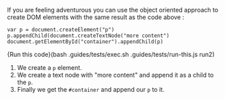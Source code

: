 If you are feeling adventurous you can use the object oriented approach to create DOM elements with the same result as the code above :

```
var p = document.createElement("p")
p.appendChild(document.createTextNode("more content")
document.getElementById("container").appendChild(p)
```
{Run this code}(bash .guides/tests/exec.sh .guides/tests/run-this.js run2)

1. We create a `p` element. 
1. We create a text node with "more content" and append it as a child to the `p`.
1. Finally we get the `#container` and append our `p` to it.
